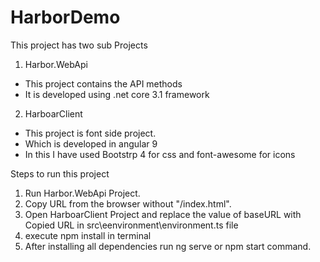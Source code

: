 # HarborDemo


This project has two sub Projects 
1) Harbor.WebApi 
  - This project contains the API methods
  - It is developed using .net core 3.1 framework
  
2) HarboarClient
  - This project is font side project.
  - Which is developed in angular 9
  - In this I have used Bootstrp 4 for css and font-awesome for icons
  

Steps to run this project
1) Run Harbor.WebApi Project.
2) Copy URL from the browser without "/index.html".
3) Open HarboarClient Project and replace the value of baseURL with Copied URL in src\eenvironment\environment.ts file
4) execute npm install in terminal
5) After installing all dependencies run ng serve or npm start command. 

